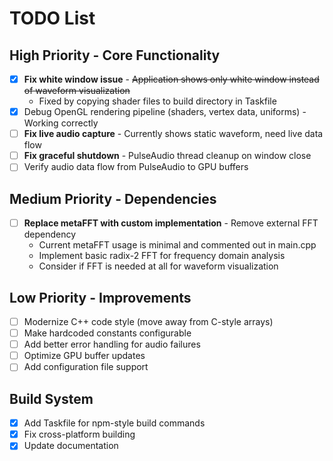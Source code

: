 # TODO List

## High Priority - Core Functionality
- [x] **Fix white window issue** - ~~Application shows only white window instead of waveform visualization~~
  - Fixed by copying shader files to build directory in Taskfile
- [x] Debug OpenGL rendering pipeline (shaders, vertex data, uniforms) - Working correctly
- [ ] **Fix live audio capture** - Currently shows static waveform, need live data flow
- [ ] **Fix graceful shutdown** - PulseAudio thread cleanup on window close
- [ ] Verify audio data flow from PulseAudio to GPU buffers

## Medium Priority - Dependencies
- [ ] **Replace metaFFT with custom implementation** - Remove external FFT dependency
  - Current metaFFT usage is minimal and commented out in main.cpp
  - Implement basic radix-2 FFT for frequency domain analysis
  - Consider if FFT is needed at all for waveform visualization

## Low Priority - Improvements
- [ ] Modernize C++ code style (move away from C-style arrays)
- [ ] Make hardcoded constants configurable
- [ ] Add better error handling for audio failures
- [ ] Optimize GPU buffer updates
- [ ] Add configuration file support

## Build System
- [x] Add Taskfile for npm-style build commands
- [x] Fix cross-platform building
- [x] Update documentation